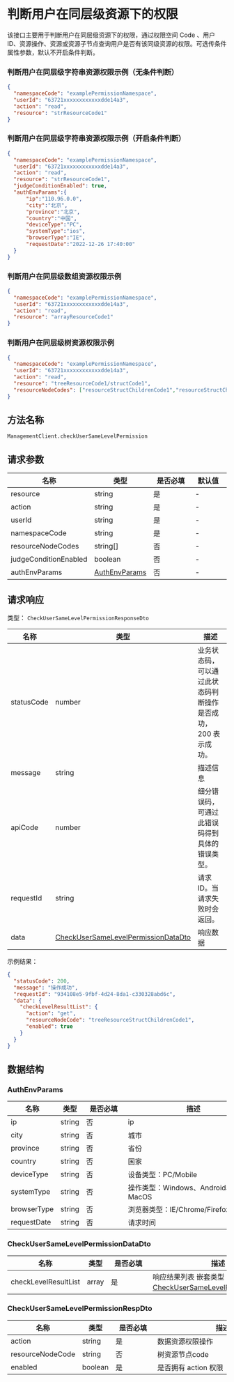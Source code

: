 # 判断用户在同层级资源下的权限

<!--
  警告⚠️：
  不要直接修改该文档，
  https://github.com/Authing/authing-docs-factory
  使用该项目进行生成
-->

<LastUpdated />

该接口主要用于判断用户在同层级资源下的权限，通过权限空间 Code 、用户 ID、资源操作、资源或资源子节点查询用户是否有该同级资源的权限。可选传条件属性参数，默认不开启条件判断。
  
### 判断用户在同层级字符串资源权限示例（无条件判断）

```json
{
  "namespaceCode": "examplePermissionNamespace",
  "userId": "63721xxxxxxxxxxxxdde14a3",
  "action": "read",
  "resource": "strResourceCode1"
}
```

### 判断用户在同层级字符串资源权限示例（开启条件判断）

```json
{
  "namespaceCode": "examplePermissionNamespace",
  "userId": "63721xxxxxxxxxxxxdde14a3",
  "action": "read",
  "resource": "strResourceCode1",
  "judgeConditionEnabled": true,
  "authEnvParams":{
      "ip":"110.96.0.0",
      "city":"北京",
      "province":"北京",
      "country":"中国",
      "deviceType":"PC",
      "systemType":"ios",
      "browserType":"IE",
      "requestDate":"2022-12-26 17:40:00"
  }
}
```

### 判断用户在同层级数组资源权限示例

```json
{
  "namespaceCode": "examplePermissionNamespace",
  "userId": "63721xxxxxxxxxxxxdde14a3",
  "action": "read",
  "resource": "arrayResourceCode1"
}
```

### 判断用户在同层级树资源权限示例

```json
{
  "namespaceCode": "examplePermissionNamespace",
  "userId": "63721xxxxxxxxxxxxdde14a3",
  "action": "read",
  "resource": "treeResourceCode1/structCode1",
  "resourceNodeCodes": ["resourceStructChildrenCode1","resourceStructChildrenCode2","resourceStructChildrenCode3"]
}
```
  

## 方法名称

`ManagementClient.checkUserSameLevelPermission`

## 请求参数

| 名称 | 类型 | <div style="width:80px">是否必填</div> | <div style="width:60px">默认值</div> | <div style="width:300px">描述</div> | <div style="width:200px">示例值</div> |
| ---- | ---- | ---- | ---- | ---- | ---- |
| resource | string | 是 | - | 资源路径  | `treeResourceCode1/structCode1` |
| action | string | 是 | - | 数据资源权限操作  | `read` |
| userId | string | 是 | - | 用户 ID  | `63721xxxxxxxxxxxxdde14a3` |
| namespaceCode | string | 是 | - | 权限空间 Code  | `examplePermissionNamespace` |
| resourceNodeCodes | string[] | 否 | - | 当前树资源路径子节点code  | `["resourceStructChildrenCode1"]` |
| judgeConditionEnabled | boolean | 否 | - | 是否开启条件判断，默认 false 不开启  | `true` |
| authEnvParams | <a href="#AuthEnvParams">AuthEnvParams</a> | 否 | - | 条件环境属性，若开启条件判断则使用  | `{"ip":"127.0.0.1"}` |




## 请求响应

类型： `CheckUserSameLevelPermissionResponseDto`

| 名称 | 类型 | 描述 |
| ---- | ---- | ---- |
| statusCode | number | 业务状态码，可以通过此状态码判断操作是否成功，200 表示成功。 |
| message | string | 描述信息 |
| apiCode | number | 细分错误码，可通过此错误码得到具体的错误类型。 |
| requestId | string | 请求 ID。当请求失败时会返回。 |
| data | <a href="#CheckUserSameLevelPermissionDataDto">CheckUserSameLevelPermissionDataDto</a> | 响应数据 |



示例结果：

```json
{
  "statusCode": 200,
  "message": "操作成功",
  "requestId": "934108e5-9fbf-4d24-8da1-c330328abd6c",
  "data": {
    "checkLevelResultList": {
      "action": "get",
      "resourceNodeCode": "treeResourceStructChildrenCode1",
      "enabled": true
    }
  }
}
```

## 数据结构


### <a id="AuthEnvParams"></a> AuthEnvParams

| 名称 | 类型 | <div style="width:80px">是否必填</div> | <div style="width:300px">描述</div> | <div style="width:200px">示例值</div> |
| ---- |  ---- | ---- | ---- | ---- |
| ip | string | 否 | ip   |  `127.0.0.1` |
| city | string | 否 | 城市   |  `北京` |
| province | string | 否 | 省份   |  `湖北` |
| country | string | 否 | 国家   |  `中国` |
| deviceType | string | 否 | 设备类型：PC/Mobile   | PC |
| systemType | string | 否 | 操作类型：Windows、Android、iOS、MacOS   | Windows |
| browserType | string | 否 | 浏览器类型：IE/Chrome/Firefox   | IE |
| requestDate | string | 否 | 请求时间   |  `2022-07-03T02:20:30.000Z` |


### <a id="CheckUserSameLevelPermissionDataDto"></a> CheckUserSameLevelPermissionDataDto

| 名称 | 类型 | <div style="width:80px">是否必填</div> | <div style="width:300px">描述</div> | <div style="width:200px">示例值</div> |
| ---- |  ---- | ---- | ---- | ---- |
| checkLevelResultList | array | 是 | 响应结果列表 嵌套类型：<a href="#CheckUserSameLevelPermissionRespDto">CheckUserSameLevelPermissionRespDto</a>。  |  |


### <a id="CheckUserSameLevelPermissionRespDto"></a> CheckUserSameLevelPermissionRespDto

| 名称 | 类型 | <div style="width:80px">是否必填</div> | <div style="width:300px">描述</div> | <div style="width:200px">示例值</div> |
| ---- |  ---- | ---- | ---- | ---- |
| action | string | 是 | 数据资源权限操作   |  `get` |
| resourceNodeCode | string | 否 | 树资源节点code   |  `treeResourceStructChildrenCode1` |
| enabled | boolean | 是 | 是否拥有 action 权限   |  `true` |


